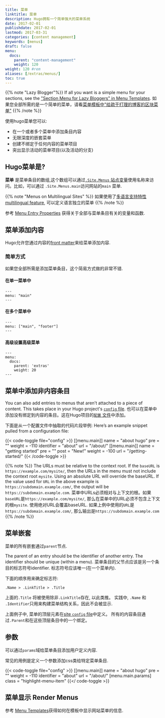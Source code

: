 ```yaml
---
title: 菜单
linktitle: 菜单
description: Hugo拥有一个简单强大的菜单系统
date: 2017-02-01
publishdate: 2017-02-01
lastmod: 2017-03-31
categories: [content management]
keywords: [menus]
draft: false
menu:
  docs:
    parent: "content-management"
    weight: 120
weight: 120	#rem
aliases: [/extras/menus/]
toc: true
---
```


{{% note "Lazy Blogger"%}}
If all you want is a simple menu for your sections, see the ["Section Menu for Lazy Bloggers" in Menu Templates](/templates/menu-templates/#section-menu-for-lazy-bloggers).
如果您全部所需的是一个简单的菜单，请看[菜单模板中"给疏于打理的博客的区块菜单"](/templates/menu-templates/#section-menu-for-lazy-bloggers)
{{% /note %}}

使用hugo菜单您可以:

* 在一个或者多个菜单中添加条目内容
* 无限深度的嵌套菜单
* 创建不绑定于任何内容的菜单项目
* 突出显示活动的菜单项目(以及活动的分支)

## Hugo菜单是?

**菜单** 是菜单条目的数组,这个数组可以通过[`.Site.Menus` 站点变量][sitevars]使用名称来访问。比如，可以通过 `.Site.Menus.main`访问网站的`main` 菜单.

{{% note "Menus on Multilingual Sites" %}}
如果使用了[多语言支持特性multilingual feature](/content-management/multilingual/), 可以定义语言独立的菜单
{{% /note %}}

参考 [Menu Entry Properties][me-props] 获得关于全部与菜单条目有关的变量和函数.

## 菜单添加内容

Hugo允许您通过内容的[front matter](/content-management/front-matter/)来给菜单添加内容.

### 简单方式

如果您全部所需是添加菜单条目，这个简易方式做的非常不错.

#### 在单一菜单中

```
---
menu: "main"
---
```

#### 在多个菜单中

```
---
menu: ["main", "footer"]
---
```

#### 高级设置高级菜单
```
---
menu:
  docs:
    parent: 'extras'
    weight: 20
---
```

## 菜单中添加非内容条目

You can also add entries to menus that aren’t attached to a piece of content. This takes place in your Hugo project's [`config` file][config].
也可以在菜单中添加没有绑定到内容的条目。这在Hugo项目的[`配置` 文件][config]中添加。

下面是从一个配置文件中抽取的代码片段举例:
Here’s an example snippet pulled from a configuration file:

{{< code-toggle file="config" >}}
[[menu.main]]
    name = "about hugo"
    pre = "<i class='fa fa-heart'></i>"
    weight = -110
    identifier = "about"
    url = "/about/"
[[menu.main]]
    name = "getting started"
    pre = "<i class='fa fa-road'></i>"
    post = "<span class='alert'>New!</span>"
    weight = -100
    url = "/getting-started/"
{{< /code-toggle >}}

{{% note %}}
The URLs must be relative to the context root. If the `baseURL` is `https://example.com/mysite/`, then the URLs in the menu must not include the context root `mysite`. Using an absolute URL will override the baseURL. If the value used for `URL` in the above example is `https://subdomain.example.com/`, the output will be `https://subdomain.example.com`.
菜单中URLs必须相对与上下文的根。如果`baseURL`是`https://example.com/mysite/`,
那么在菜单中的URL必须不包含上下文的根`mysite`. 使用绝对URL会覆盖baseURL.
如果上例中使用的`URL`是`https://subdomain.example.com/`, 那么输出是`https://subdomain.example.com`
{{% /note %}}

## 菜单嵌套

菜单的所有嵌套通过`parent`节点.


The parent of an entry should be the identifier of another entry. The identifier should be unique (within a menu).
菜单条目的父节点应该是另一个条目的标志符号identifier. 标志符号应该唯一(在一个菜单内).

下面的顺序用来确定标志符:

`.Name > .LinkTitle > .Title`

上面的`.Title` 将被使用除非`.LinkTitle`存在, 以此类推。
实践中, `.Name` 和 `.Identifier`只用来构建菜单结构关系，因此不会被显示.

上面例子中, 菜单的顶层元素在[site `config` file][config]中定义。
所有的内容条目通过`.Parent`和在这些顶层条目中的一个绑定。

## 参数

可以通过`params`域给菜单条目添加用户定义内容.

常见的用例是定义一个参数添加css类给特定菜单条目.

{{< code-toggle file="config" >}}
[[menu.main]]
    name = "about hugo"
    pre = "<i class='fa fa-heart'></i>"
    weight = -110
    identifier = "about"
    url = "/about/"
    [menu.main.params]
      class = "highlight-menu-item"
{{</ code-toggle >}}


## 菜单显示 Render Menus

参考 [Menu Templates](/templates/menu-templates/)获得如何在模板中显示网站菜单的信息.

[config]: /getting-started/configuration/
[multilingual]: /content-management/multilingual/
[sitevars]: /variables/
[me-props]: /variables/menus/
